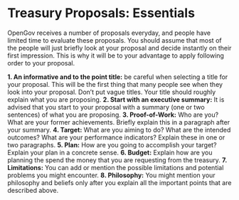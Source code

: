 # Treasury Proposals: Essentials

OpenGov receives a number of proposals everyday, and people have limited time to evaluate these proposals. You should assume that most of the people will just briefly look at your proposal and decide instantly on their first impression. This is why it will be to your advantage to apply following order to your proposal.

**1. An informative and to the point title:** be careful when selecting a title for your proposal. This will be the first thing that many people see when they look into your proposal. Don’t put vague titles. Your title should roughly explain what you are proposing.
**2. Start with an executive summary:** It is advised that you start to your proposal with a summary (one or two sentences) of what you are proposing.
**3. Proof-of-Work:** Who are you? What are your former achievements. Briefly explain this in a paragraph after your summary.
**4. Target:** What are you aiming to do? What are the intended outcomes? What are your performance indicators? Explain these in one or two paragraphs.
**5. Plan:** How are you going to accomplish your target? Explain your plan in a concrete sense.
**6. Budget:** Explain how are you planning the spend the money that you are requesting from the treasury.
**7. Limitations:** You can add or mention the possible limitations and potential problems you might encounter.
**8. Philosophy:** You might mention your philosophy and beliefs only after you explain all the important points that are described above.